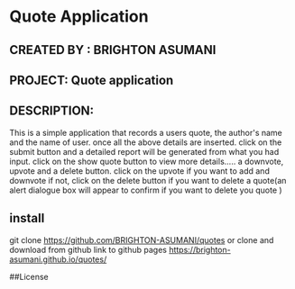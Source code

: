 # Quote Application

## CREATED BY : BRIGHTON ASUMANI


## PROJECT: Quote application


## DESCRIPTION:
This is a simple application that records a users quote, the author's name and the name of user.
once all the above details are inserted. click on the submit button and a detailed report will be generated from what you had input. click on the show quote button to view more details..... a downvote, upvote and a delete button. click on the upvote if you want to add and downvote if not, click on the delete button if you want to delete a quote(an alert dialogue box will appear to confirm if you want to delete you quote )

## install
 git clone https://github.com/BRIGHTON-ASUMANI/quotes or clone and download from github
link to github pages https://brighton-asumani.github.io/quotes/

##License
